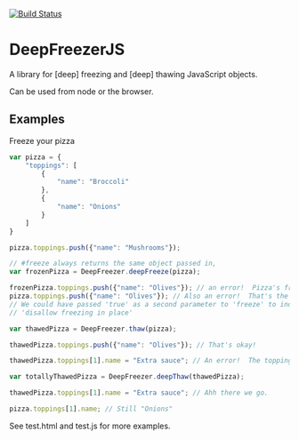 [![Build Status](https://travis-ci.org/TOGoS/DeepFreezerJS.svg?branch=master)](https://travis-ci.org/TOGoS/DeepFreezerJS)

# DeepFreezerJS

A library for [deep] freezing and [deep] thawing JavaScript objects.

Can be used from node or the browser.

## Examples

Freeze your pizza

```javascript
var pizza = {
    "toppings": [
        {
            "name": "Broccoli"
        },
        {
            "name": "Onions"
        }
    ]
}

pizza.toppings.push({"name": "Mushrooms"});

// #freeze always returns the same object passed in,
var frozenPizza = DeepFreezer.deepFreeze(pizza);

frozenPizza.toppings.push({"name": "Olives"}); // an error!  Pizza's frozen
pizza.toppings.push({"name": "Olives"}); // Also an error!  That's the same instance as frozenPizza.
// We could have passed 'true' as a second parameter to 'freeze' to indicate
// 'disallow freezing in place'

var thawedPizza = DeepFreezer.thaw(pizza);

thawedPizza.toppings.push({"name": "Olives"}); // That's okay!

thawedPizza.toppings[1].name = "Extra sauce"; // An error!  The toppings were also each frozen.

var totallyThawedPizza = DeepFreezer.deepThaw(thawedPizza);

thawedPizza.toppings[1].name = "Extra sauce"; // Ahh there we go.

pizza.toppings[1].name; // Still "Onions"
```

See test.html and test.js for more examples.
